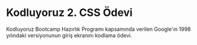 # Kodluyoruz 2. CSS Ödevi
 Kodluyoruz Bootcamp Hazırlık Programı kapsamında verilen Google'ın 1998 yılındaki versiyonunun giriş ekranını kodlama ödevi.
